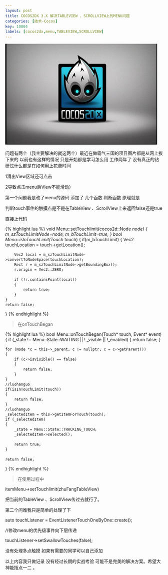 ```yaml
---
layout: post
title: COCOS2DX 3.X 解决TABLEVIEW 、SCROLLVIEW上的MENU问题
categories: [技术-Cocos]
key: 10004
labels: [cocos2dx,menu,TABLEVIEW,SCROLLVIEW]
---
```


![](my_pics/0P2232F7_0.jpg)

问题有两个（我主要解决的就这两个）最近在做霸气三国的项目图片都是从网上拔下来的 以前也有这样的情况 只是开始都是学习怎么用  工作两年了 没有真正的钻研过什么都是在如何用上花费时间

1滑出View区域还可点击

2导致点击menu后View不能滑动）

第一个问题我是改了menu的源码 添加了 几个函数 判断函数 原理就是

判断touch事件的触摸点是不是在TableView 、ScrollView上来返回false还是true

直接上代码

{% highlight lua %}
void Menu::setTouchlimit(cocos2d::Node *node)
{
    m_szTouchLimitNode=node;
    m_bTouchLimit=true;
}
bool Menu::isInTouchLimit(Touch* touch)
{
    if(m_bTouchLimit)
    {
        Vec2 touchLocation = touch->getLocation();
        
        Vec2 local = m_szTouchLimitNode->convertToNodeSpace(touchLocation);
        Rect r = m_szTouchLimitNode->getBoundingBox();
        r.origin = Vec2::ZERO;
        
        if (!r.containsPoint(local))
        {
            return true;
        }
    }
    return false;
}
{% endhighlight %}

> 在onTouchBegan

{% highlight lua %}
bool Menu::onTouchBegan(Touch* touch, Event* event)
{
    if (_state != Menu::State::WAITING || ! _visible || !_enabled)
    {
        return false;
    }
    
    for (Node *c = this->_parent; c != nullptr; c = c->getParent())
    {
        if (c->isVisible() == false)
        {
            return false;
        }
    }
    //luohanguo
    if(isInTouchLimit(touch))
    {
        return false;
    }
    //luohanguo
    _selectedItem = this->getItemForTouch(touch);
    if (_selectedItem)
    {
        _state = Menu::State::TRACKING_TOUCH;
        _selectedItem->selected();
        
        return true;
    }
    
    return false;
}
{% endhighlight %}

> 在使用过程中

itemMenu->setTouchlimit(zhuFangTableView)

把当前的TableView 、ScrollView传过去就行了。

第二个问难我只是简单的处理了下

auto touchListener = EventListenerTouchOneByOne::create();

//修改menu的优先级事件向下层传递

touchListener->setSwallowTouches(false);

没有处理多点触摸 如果有需要的同学可以自己添加

以上内容我只做记录 没有经过长期的实战考验 可能不是完美的解决方案。希望大神能指点一二 。